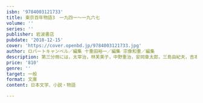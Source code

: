 ```yaml
---
isbn: '9784003121733'
title: 東京百年物語3　一九四一～一九六七
volume: ''
series: ''
publisher: 岩波書店
pubdate: '2018-12-15'
cover: 'https://cover.openbd.jp/9784003121733.jpg'
author: ロバートキャンベル／編集 十重田裕一／編集 宗像和重／編集
description: 第三分冊には，太宰治，林芙美子，中野重治，安岡章太郎，三島由紀夫，吉本隆明ほかの作品を録．
price: '810'
genre: ''
target: 一般
format: 文庫
content: 日本文学、小説・物語

---
```

